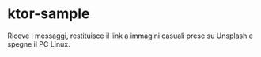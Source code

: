 # ktor-sample

Riceve i messaggi, restituisce il link a immagini casuali prese su Unsplash e spegne il PC Linux.
